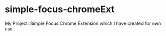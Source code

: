# simple-focus-chromeExt
My Project: Simple Focus Chrome Extension which I have created for own use.

